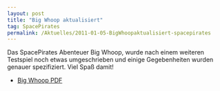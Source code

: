 ```yaml
---
layout: post
title: "Big Whoop aktualisiert"
tag: SpacePirates
permalink: /Aktuelles/2011-01-05-BigWhoopaktualisiert-spacepirates
---
```



Das SpacePirates Abenteuer Big Whoop, wurde nach einem weiteren Testspiel noch etwas umgeschrieben und einige Gegebenheiten wurden genauer spezifiziert. Viel Spaß damit!

- [Big Whoop PDF](https://spacepirates.jcgames.de/Abenteuer/Der_große_Fang/)


